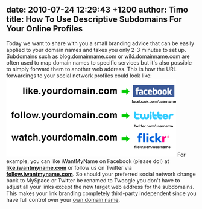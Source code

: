 date: 2010-07-24 12:29:43 +1200
author: Timo
title: How To Use Descriptive Subdomains For Your Online Profiles
----

Today we want to share with you a small branding advice that can be easily applied to your domain names and takes you only 2-3 minutes to set up. Subdomains such as blog.domainname.com or wiki.domainname.com are often used to map domain names to specific services but it's also possible to simply forward them to another web address.
This is how the URL forwardings to your social network profiles could look like:
![blog-forward-social-usernames.png](/media/2010-07-24-blog-forward-social-usernames.png)
For example, you can like iWantMyName on Facebook (please do!) at [**like.iwantmyname.com**](http://like.iwantmyname.com) or follow us on Twitter via [**follow.iwantmyname.com**](http://follow.iwantmyname.com). So should your preferred social network change back to MySpace or Twitter be renamed to Twoogle you don't have to adjust all your links except the new target web address for the subdomains. This makes your link branding completely third-party independent since you have full control over your [own domain name](https://iwantmyname.com).
